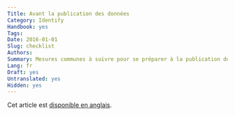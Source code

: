 ```yaml
---
Title: Avant la publication des données
Category: Identify
Handbook: yes
Tags:
Date: 2016-01-01
Slug: checklist
Authors:
Summary: Mesures communes à suivre pour se préparer à la publication de données sous la forme OGD, ainsi que quelques points de décision critiques.
Lang: fr
Draft: yes
Untranslated: yes
Hidden: yes
---
```


Cet article est [disponible en anglais](/en/identify/checklist).
